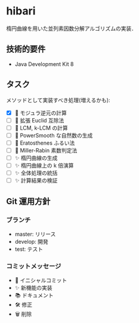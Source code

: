 # hibari
楕円曲線を用いた並列素因数分解アルゴリズムの実装．

## 技術的要件
* Java Development Kit 8

## タスク
メソッドとして実装すべき処理(増えるかも):
* [x] :wrench: モジュラ逆元の計算
* [ ] :wrench: 拡張 Euclid 互除法
* [ ] :wrench: LCM, k-LCM の計算
* [ ] :wrench: PowerSmooth な自然数の生成
* [ ] :wrench: Eratosthenes ふるい法
* [ ] :wrench: Miller-Rabin 素数判定法
* [ ] :sparkles: 楕円曲線の生成
* [ ] :sparkles: 楕円曲線上の k 倍演算
* [ ] :sparkles: 全体処理の統括
* [ ] :sparkles: 計算結果の検証

## Git 運用方針
### ブランチ
* master: リリース
* develop: 開発
* test: テスト

### コミットメッセージ
* :tada: イニシャルコミット
* :sparkles: 新機能の実装
* :books: ドキュメント
* :hammer_and_wrench: 修正
* :wastebasket: 削除
